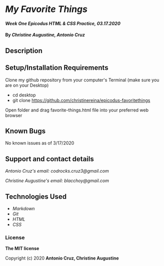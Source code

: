 # _My Favorite Things_

#### _Week One Epicodus HTML & CSS Practice, 03.17.2020_

#### By _**Christine Augustine, Antonio Cruz**_

## Description



## Setup/Installation Requirements

Clone my github repository from your computer's Terminal (make sure you are on your Desktop)

* cd desktop
* git clone https://github.com/christinereina/epicodus-favoritethings

Open folder and drag favorite-things.html file into your preferred web browser

## Known Bugs

No known issues as of 3/17/2020

## Support and contact details


_Antonio Cruz's email:_
_codrocks.cruz3@gmail.com_

_Christine Augustine's email:_
_blacchoy@gmail.com_

## Technologies Used

* _Markdown_
* _Git_
* _HTML_
* _CSS_ 

### License

**The MIT license**

Copyright (c) 2020 **Antonio Cruz, Christine Augustine**